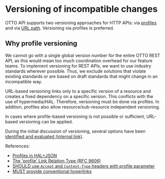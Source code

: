 # Versioning of incompatible changes

OTTO API supports two versioning approaches for HTTP APIs: via [profiles](@guidelines/R000065) and via [URL path](@guidelines/R000031). Versioning via profiles is preferred.

## Why profile versioning

We cannot go with a single global version number for the entire OTTO REST API, as this would mean too much coordination overhead for our feature teams.
To implement versioning for REST APIs, we want to use industry standards wherever possible. Thus, we exclude solutions that violate existing standards or are based on draft standards that might change in an incompatible way.

URL-based versioning links only to a specific version of a resource and creates a fixed dependency on a specific version. This conflicts with the use of hypermedia/HAL. Therefore, versioning must be done via profiles.
In addition, profiles also allow resource/sub-resource independent versioning.

In cases where profile-based versioning is not possible or sufficient, URL-based versioning can be applied.

During the initial discussion of versioning, several options have been [identified and evaluated (internal link)](https://github.com/otto-ec/ottoapi_guidelines/blob/main/content/references/REST/versioning.md).

References:
- [Profiles in HAL+JSON](https://datatracker.ietf.org/doc/html/draft-kelly-json-hal-08#page-8)
- [The 'profile' Link Relation Type (RFC 9606)](https://tools.ietf.org/html/rfc6906)
- [SHOULD use `Accept` and `Content-Type` headers with profile parameter](@guidelines/R000030)
- [MUST provide conventional hyperlinks](@guidelines/R100033)
